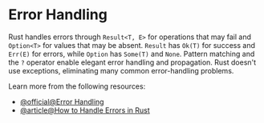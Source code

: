 # Error Handling

Rust handles errors through `Result<T, E>` for operations that may fail and `Option<T>` for values that may be absent. `Result` has `Ok(T)` for success and `Err(E)` for errors, while `Option` has `Some(T)` and `None`. Pattern matching and the `?` operator enable elegant error handling and propagation. Rust doesn't use exceptions, eliminating many common error-handling problems.

Learn more from the following resources:

- [@official@Error Handling](https://doc.rust-lang.org/book/ch09-00-error-handling.html)
- [@article@How to Handle Errors in Rust](https://dev.to/nathan20/how-to-handle-errors-in-rust-a-comprehensive-guide-1cco)